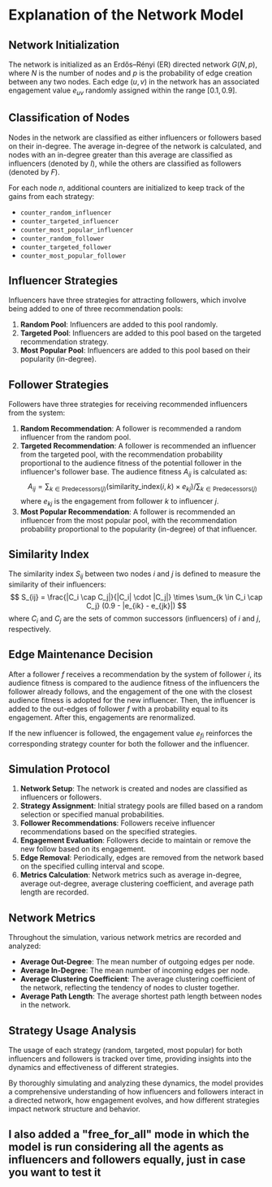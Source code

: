# Explanation of the Network Model

## Network Initialization

The network is initialized as an Erdős–Rényi (ER) directed network $G(N, p)$, where $N$ is the number of nodes and $p$ is the probability of edge creation between any two nodes. Each edge $(u, v)$ in the network has an associated engagement value $e_{uv}$ randomly assigned within the range $[0.1, 0.9]$.

## Classification of Nodes

Nodes in the network are classified as either influencers or followers based on their in-degree. The average in-degree of the network is calculated, and nodes with an in-degree greater than this average are classified as influencers (denoted by $I$), while the others are classified as followers (denoted by $F$).

For each node $n$, additional counters are initialized to keep track of the gains from each strategy:
- `counter_random_influencer`
- `counter_targeted_influencer`
- `counter_most_popular_influencer`
- `counter_random_follower`
- `counter_targeted_follower`
- `counter_most_popular_follower`

## Influencer Strategies

Influencers have three strategies for attracting followers, which involve being added to one of three recommendation pools:
1. **Random Pool**: Influencers are added to this pool randomly.
2. **Targeted Pool**: Influencers are added to this pool based on the targeted recommendation strategy.
3. **Most Popular Pool**: Influencers are added to this pool based on their popularity (in-degree).

## Follower Strategies

Followers have three strategies for receiving recommended influencers from the system:
1. **Random Recommendation**: A follower is recommended a random influencer from the random pool.
2. **Targeted Recommendation**: A follower is recommended an influencer from the targeted pool, with the recommendation probability proportional to the audience fitness of the potential follower in the influencer's follower base. The audience fitness $A_{ij}$ is calculated as:
   $$
   A_{ij} = \sum_{k \in \text{Predecessors}(j)} \left( \text{similarity\_index}(i, k) \times e_{kj} \right) / \sum_{k \in \text{Predecessors}(j)}
   $$
   where $e_{kj}$ is the engagement from follower $k$ to influencer $j$.
3. **Most Popular Recommendation**: A follower is recommended an influencer from the most popular pool, with the recommendation probability proportional to the popularity (in-degree) of that influencer.

## Similarity Index

The similarity index $S_{ij}$ between two nodes $i$ and $j$ is defined to measure the similarity of their influencers:
$$
S_{ij} = \frac{|C_i \cap C_j|}{|C_i| \cdot |C_j|} \times \sum_{k \in C_i \cap C_j} (0.9 - |e_{ik} - e_{jk}|)
$$
where $C_i$ and $C_j$ are the sets of common successors (influencers) of $i$ and $j$, respectively.

## Edge Maintenance Decision

After a follower $f$ receives a recommendation by the system of follower $i$, its audience fitness is compared to the audience fitness of the influencers the follower already follows, and the engagement of the one with the closest audience fitness is adopted for the new influencer. Then, the influencer is added to the out-edges of follower $f$ with a probability equal to its engagement. After this, engagements are renormalized.

If the new influencer is followed, the engagement value $e_{fi}$ reinforces the corresponding strategy counter for both the follower and the influencer.

## Simulation Protocol

1. **Network Setup**: The network is created and nodes are classified as influencers or followers.
2. **Strategy Assignment**: Initial strategy pools are filled based on a random selection or specified manual probabilities.
3. **Follower Recommendations**: Followers receive influencer recommendations based on the specified strategies.
4. **Engagement Evaluation**: Followers decide to maintain or remove the new follow based on its engagement.
5. **Edge Removal**: Periodically, edges are removed from the network based on the specified culling interval and scope.
6. **Metrics Calculation**: Network metrics such as average in-degree, average out-degree, average clustering coefficient, and average path length are recorded.

## Network Metrics

Throughout the simulation, various network metrics are recorded and analyzed:
- **Average Out-Degree**: The mean number of outgoing edges per node.
- **Average In-Degree**: The mean number of incoming edges per node.
- **Average Clustering Coefficient**: The average clustering coefficient of the network, reflecting the tendency of nodes to cluster together.
- **Average Path Length**: The average shortest path length between nodes in the network.

## Strategy Usage Analysis

The usage of each strategy (random, targeted, most popular) for both influencers and followers is tracked over time, providing insights into the dynamics and effectiveness of different strategies.

By thoroughly simulating and analyzing these dynamics, the model provides a comprehensive understanding of how influencers and followers interact in a directed network, how engagement evolves, and how different strategies impact network structure and behavior.


## I also added a "free_for_all" mode in which the model is run considering all the agents as influencers and followers equally, just in case you want to test it

